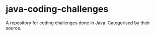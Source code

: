 # java-coding-challenges

A repository for coding challenges done in Java. Categorised by their source.
